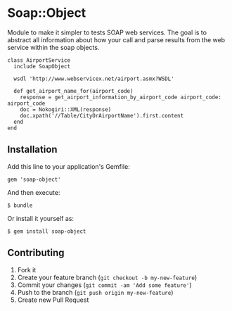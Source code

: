 # Soap::Object

Module to make it simpler to tests SOAP web services.  The goal is
to abstract all information about how your call and parse results
from the web service within the soap objects.


    class AirportService
      include SoapObject

      wsdl 'http://www.webservicex.net/airport.asmx?WSDL'

      def get_airport_name_for(airport_code)
        response = get_airport_information_by_airport_code airport_code: airport_code
        doc = Nokogiri::XML(response)
        doc.xpath('//Table/CityOrAirportName').first.content
      end
    end


## Installation

Add this line to your application's Gemfile:

    gem 'soap-object'

And then execute:

    $ bundle

Or install it yourself as:

    $ gem install soap-object


## Contributing

1. Fork it
2. Create your feature branch (`git checkout -b my-new-feature`)
3. Commit your changes (`git commit -am 'Add some feature'`)
4. Push to the branch (`git push origin my-new-feature`)
5. Create new Pull Request
